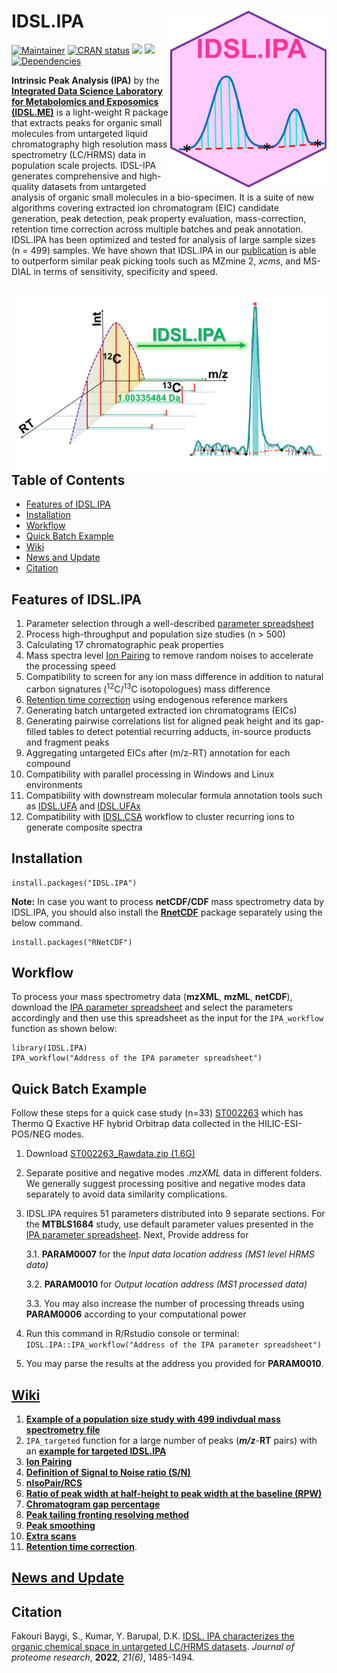 # IDSL.IPA<img src='IPA_educational_files/Figures/IDSL.IPA-logo.PNG' width="250px" align="right" />

<!-- badges: start -->
[![Maintainer](https://img.shields.io/badge/maintainer-Sadjad_Fakouri_Baygi-blue)](https://github.com/sajfb)
[![CRAN status](https://www.r-pkg.org/badges/version/IDSL.IPA)](https://cran.r-project.org/package=IDSL.IPA)
![](http://cranlogs.r-pkg.org/badges/IDSL.IPA?color=orange)
![](http://cranlogs.r-pkg.org/badges/grand-total/IDSL.IPA?color=brightgreen)
[![Dependencies](https://tinyverse.netlify.com/badge/IDSL.IPA)](https://cran.r-project.org/package=IDSL.IPA)
<!-- badges: end -->

**Intrinsic Peak Analysis (IPA)** by the [**Integrated Data Science Laboratory for Metabolomics and Exposomics (IDSL.ME)**](https://www.idsl.me) is a light-weight R package that extracts peaks for organic small molecules from untargeted liquid chromatography high resolution mass spectrometry (LC/HRMS) data in population scale projects. IDSL-IPA generates comprehensive and high-quality datasets from untargeted analysis of organic small molecules in a bio-specimen. It is a suite of new algorithms covering extracted ion chromatogram (EIC) candidate generation, peak detection, peak property evaluation, mass-correction, retention time correction across multiple batches and peak annotation. IDSL.IPA has been optimized and tested for analysis of large sample sizes (n = 499) samples. We have shown that IDSL.IPA in our [publication](https://github.com/idslme/IDSL.IPA#citation) is able to outperform similar peak picking tools such as MZmine 2, *xcms*, and MS-DIAL in terms of sensitivity, specificity and speed.

## <img src='IPA_educational_files/Figures/IDSL.IPA-TOC_Art.png' align="right" />

## Table of Contents

- [Features of IDSL.IPA](https://github.com/idslme/IDSL.IPA#features-of-idsl.ipa)
- [Installation](https://github.com/idslme/IDSL.IPA#installation)
- [Workflow](https://github.com/idslme/IDSL.IPA#workflow)
- [Quick Batch Example](https://github.com/idslme/IDSL.IPA#quick-batch-example)
- [Wiki](https://github.com/idslme/IDSL.IPA#wiki)
- [News and Update](https://github.com/idslme/IDSL.IPA/blob/main/UPDATE.md)
- [Citation](https://github.com/idslme/IDSL.IPA#citation)

## Features of IDSL.IPA

1) Parameter selection through a well-described [parameter spreadsheet](https://raw.githubusercontent.com/idslme/IDSL.IPA/main/IPA_parameters.xlsx)
2) Process high-throughput and population size studies (n > 500)
3) Calculating 17 chromatographic peak properties
4) Mass spectra level [Ion Pairing](https://github.com/idslme/IDSL.IPA/wiki/Ion-Pairing) to remove random noises to accelerate the processing speed
5) Compatibility to screen for any ion mass difference in addition to natural carbon signatures (<sup>12</sup>C/<sup>13</sup>C isotopologues) mass difference
6) [Retention time correction](https://github.com/idslme/IDSL.IPA/wiki/Retention-Index) using endogenous reference markers
7) Generating batch untargeted extracted ion chromatograms (EICs)
8) Generating pairwise correlations list for aligned peak height and its gap-filled tables to detect potential recurring adducts, in-source products and fragment peaks
9) Aggregating untargeted EICs after (m/z-RT) annotation for each compound
10) Compatibility with parallel processing in Windows and Linux environments
11) Compatibility with downstream molecular formula annotation tools such as [IDSL.UFA](https://github.com/idslme/IDSL.UFA) and [IDSL.UFAx](https://github.com/idslme/IDSL.UFAx)
12) Compatibility with [IDSL.CSA](https://github.com/idslme/IDSL.CSA) workflow to cluster recurring ions to generate composite spectra

## Installation

	install.packages("IDSL.IPA")
	
**Note:** In case you want to process **netCDF/CDF** mass spectrometry data by IDSL.IPA, you should also install the [**RnetCDF**](https://CRAN.R-project.org/package=RNetCDF) package separately using the below command.

	install.packages("RNetCDF")

## Workflow
To process your mass spectrometry data (**mzXML**, **mzML**, **netCDF**), download the [IPA parameter spreadsheet](https://raw.githubusercontent.com/idslme/IDSL.IPA/main/IPA_parameters.xlsx) and select the parameters accordingly and then use this spreadsheet as the input for the `IPA_workflow` function as shown below:

	library(IDSL.IPA)
	IPA_workflow("Address of the IPA parameter spreadsheet")

## Quick Batch Example

Follow these steps for a quick case study (n=33) [ST002263](https://www.metabolomicsworkbench.org/data/DRCCMetadata.php?Mode=Study&StudyID=ST002263&DataMode=AllData&ResultType=1) which has Thermo Q Exactive HF hybrid Orbitrap data collected in the HILIC-ESI-POS/NEG modes. 

1. Download [ST002263_Rawdata.zip (1.6G)](https://www.metabolomicsworkbench.org/data/DRCCStudySummary.php?Mode=SetupRawDataDownload&StudyID=ST002263)

2. Separate positive and negative modes *.mzXML* data in different folders. We generally suggest processing positive and negative modes data separately to avoid data similarity complications.

3. IDSL.IPA requires 51 parameters distributed into 9 separate sections. For the **MTBLS1684** study, use default parameter values presented in the [IPA parameter spreadsheet](https://raw.githubusercontent.com/idslme/IDSL.IPA/main/IPA_parameters.xlsx). Next, Provide address for 
	
	3.1. **PARAM0007** for the *Input data location address (MS1 level HRMS data)*
	
	3.2. **PARAM0010** for *Output location address (MS1 processed data)*
		
	3.3. You may also increase the number of processing threads using **PARAM0006** according to your computational power

4. Run this command in R/Rstudio console or terminal: `IDSL.IPA::IPA_workflow("Address of the IPA parameter spreadsheet")`

5. You may parse the results at the address you provided for **PARAM0010**.


## [**Wiki**](https://github.com/idslme/IDSL.IPA/wiki)

1. [**Example of a population size study with 499 indivdual mass spectrometry file**](https://github.com/idslme/IDSL.IPA/wiki/IDSL.IPA-for-MTBLS1684-study)
2. `IPA_targeted` function for a large number of peaks (***m/z***-**RT** pairs) with an [**example for targeted IDSL.IPA**](https://github.com/idslme/IDSL.IPA/wiki/IPA_targeted)
3. [**Ion Pairing**](https://github.com/idslme/IDSL.IPA/wiki/Ion-Pairing)
4. [**Definition of Signal to Noise ratio (S/N)**](https://github.com/idslme/IDSL.IPA/wiki/Definition-Signal-to-Noise-Ratio)
5. [**nIsoPair/RCS**](https://github.com/idslme/IDSL.IPA/wiki/nIsoPair-RCS)
6. [**Ratio of peak width at half-height to peak width at the baseline (RPW)**](https://github.com/idslme/IDSL.IPA/wiki/RPW)
7. [**Chromatogram gap percentage**](https://github.com/idslme/IDSL.IPA/wiki/Chromatogram-gaps-percentage-(missing-scans))
8. [**Peak tailing fronting resolving method**](https://github.com/idslme/IDSL.IPA/wiki/Peak-tailing-fronting-resolving)
9. [**Peak smoothing**](https://github.com/idslme/IDSL.IPA/wiki/Peak-smoothing)
10. [**Extra scans**](https://github.com/idslme/IDSL.IPA/wiki/Extra-scans)
11. [**Retention time correction**](https://github.com/idslme/IDSL.IPA/wiki/Retention-Index).

## [News and Update](https://github.com/idslme/IDSL.IPA/blob/main/UPDATE.md)

## Citation

Fakouri Baygi, S., Kumar, Y. Barupal, D.K. [IDSL. IPA characterizes the organic chemical space in untargeted LC/HRMS datasets](https://pubs.acs.org/doi/10.1021/acs.jproteome.2c00120). *Journal of proteome research*, **2022**, *21(6)*, 1485-1494.